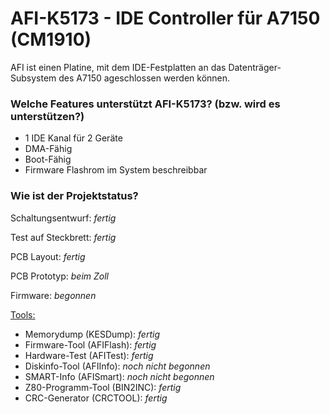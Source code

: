 # AFI-K5173 - IDE Controller für A7150 (CM1910)
AFI ist einen Platine, mit dem IDE-Festplatten an das Datenträger-Subsystem des A7150 ageschlossen werden können.
### Welche Features unterstützt AFI-K5173? (bzw. wird es unterstützen?)
* 1 IDE Kanal für 2 Geräte
* DMA-Fähig
* Boot-Fähig
* Firmware Flashrom im System beschreibbar
### Wie ist der Projektstatus?

Schaltungsentwurf: *fertig*

Test auf Steckbrett: *fertig*

PCB Layout: *fertig*

PCB Prototyp: *beim Zoll*

Firmware: *begonnen*

[Tools:](tools/)
+ Memorydump (KESDump): *fertig*
+ Firmware-Tool (AFIFlash): *fertig*
+ Hardware-Test (AFITest): *fertig*
+ Diskinfo-Tool (AFIInfo): *noch nicht begonnen*
+ SMART-Info (AFISmart): *noch nicht begonnen*
+ Z80-Programm-Tool (BIN2INC): *fertig*
+ CRC-Generator (CRCTOOL): *fertig*
